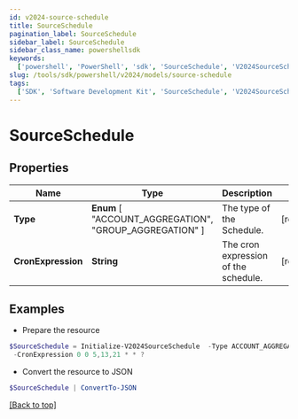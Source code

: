 ```yaml
---
id: v2024-source-schedule
title: SourceSchedule
pagination_label: SourceSchedule
sidebar_label: SourceSchedule
sidebar_class_name: powershellsdk
keywords:
  ['powershell', 'PowerShell', 'sdk', 'SourceSchedule', 'V2024SourceSchedule']
slug: /tools/sdk/powershell/v2024/models/source-schedule
tags:
  ['SDK', 'Software Development Kit', 'SourceSchedule', 'V2024SourceSchedule']
---
```


# SourceSchedule

## Properties

| Name | Type | Description | Notes |
| --- | --- | --- | --- |
| **Type** | **Enum** [ "ACCOUNT_AGGREGATION", "GROUP_AGGREGATION" ] | The type of the Schedule. | [required] |
| **CronExpression** | **String** | The cron expression of the schedule. | [required] |

## Examples

- Prepare the resource

```powershell
$SourceSchedule = Initialize-V2024SourceSchedule  -Type ACCOUNT_AGGREGATION `
 -CronExpression 0 0 5,13,21 * * ?
```

- Convert the resource to JSON

```powershell
$SourceSchedule | ConvertTo-JSON
```

[[Back to top]](#)
